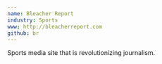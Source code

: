 ```yaml
---
name: Bleacher Report
industry: Sports
www: http://bleacherreport.com
github: br
---
```

Sports media site that is revolutionizing journalism.
